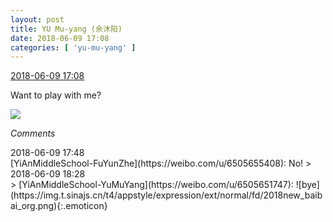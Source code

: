 ```yaml
---
layout: post
title: YU Mu-yang (余沐阳)
date: 2018-06-09 17:08
categories: [ 'yu-mu-yang' ]
---
```


<div class="weibo-info">
  <a href="https://weibo.com/6505651747/GkzWPBT5N">2018-06-09 17:08</a>
</div>

Want to play with me?

<!-- more -->

<a href="https://wx1.sinaimg.cn/mw690/0076h3cTgy1fs51g8ar86j31og2iohdx.jpg">
  <img class="weibo-pic-preview" src="https://wx1.sinaimg.cn/orj360/0076h3cTgy1fs51g8ar86j31og2iohdx.jpg" />
</a>

*Comments*

<div class="weibo-info">2018-06-09 17:48</div>
[YiAnMiddleSchool-FuYunZhe](https://weibo.com/u/6505655408): No!
> <div class="weibo-info">2018-06-09 18:28</div>
> [YiAnMiddleSchool-YuMuYang](https://weibo.com/u/6505651747): ![bye](https://img.t.sinajs.cn/t4/appstyle/expression/ext/normal/fd/2018new_baibai_org.png){:.emoticon}
